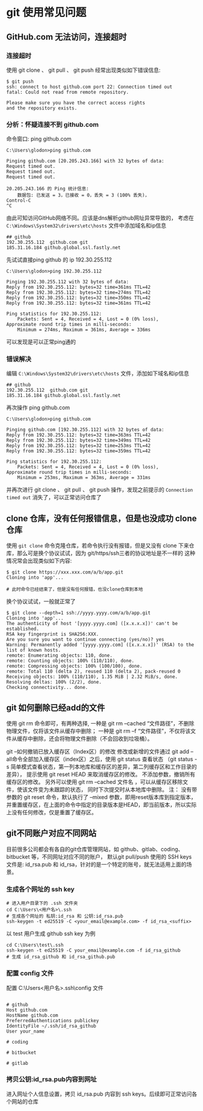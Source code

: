 # git 使用常见问题

## GitHub.com 无法访问，连接超时
### 连接超时
使用 git clone 、 git pull 、 git push 经常出现类似如下错误信息:
```shell
$ git push
ssh: connect to host github.com port 22: Connection timed out
fatal: Could not read from remote repository.

Please make sure you have the correct access rights
and the repository exists.
```
### 分析：怀疑连接不到 github.com
命令窗口: ping github.com
```shell
C:\Users\glodon>ping github.com

Pinging github.com [20.205.243.166] with 32 bytes of data:
Request timed out.
Request timed out.
Request timed out.

20.205.243.166 的 Ping 统计信息:
    数据包: 已发送 = 3，已接收 = 0，丢失 = 3 (100% 丢失)，
Control-C
^C
```

由此可知访问GitHub网络不同。应该是dns解析github网址异常导致的， 考虑在 `C:\Windows\System32\drivers\etc\hosts` 文件中添加域名和ip信息
```shell
## github
192.30.255.112  github.com git
185.31.16.184 github.global.ssl.fastly.net
```

先试试直接ping github 的 ip 192.30.255.112
```shell
C:\Users\glodon>ping 192.30.255.112

Pinging 192.30.255.112 with 32 bytes of data:
Reply from 192.30.255.112: bytes=32 time=361ms TTL=42
Reply from 192.30.255.112: bytes=32 time=274ms TTL=42
Reply from 192.30.255.112: bytes=32 time=350ms TTL=42
Reply from 192.30.255.112: bytes=32 time=361ms TTL=42

Ping statistics for 192.30.255.112:
    Packets: Sent = 4, Received = 4, Lost = 0 (0% loss),
Approximate round trip times in milli-seconds:
    Minimum = 274ms, Maximum = 361ms, Average = 336ms

```
可以发现是可以正常ping通的

### 错误解决
编辑 `C:\Windows\System32\drivers\etc\hosts` 文件，添加如下域名和ip信息
```shell
## github
192.30.255.112  github.com git
185.31.16.184 github.global.ssl.fastly.net
```

再次操作 ping github.com
```shell
C:\Users\glodon>ping github.com

Pinging github.com [192.30.255.112] with 32 bytes of data:
Reply from 192.30.255.112: bytes=32 time=363ms TTL=42
Reply from 192.30.255.112: bytes=32 time=349ms TTL=42
Reply from 192.30.255.112: bytes=32 time=253ms TTL=42
Reply from 192.30.255.112: bytes=32 time=359ms TTL=42

Ping statistics for 192.30.255.112:
    Packets: Sent = 4, Received = 4, Lost = 0 (0% loss),
Approximate round trip times in milli-seconds:
    Minimum = 253ms, Maximum = 363ms, Average = 331ms

```

并再次进行 git clone 、 git pull 、 git push 操作，发现之前提示的 `Connection timed out` 消失了，可以正常访问仓库了

## clone 仓库，没有任何报错信息，但是也没成功 clone 仓库
使用 `git clone` 命令克隆仓库，若命令执行没有报错，但是又没有 clone 下来仓库，那么可是换个协议试试，因为 git/https/ssh三者的协议地址是不一样的
这种情况常会出现类似如下内容:
```shell
$ git clone https://xxx.xxx.com/a/b/app.git
Cloning into 'app'...

# 此时命令已经结束了，但是没有任何报错，也没clone仓库到本地
```

换个协议试试，一般就正常了
```shell
$ git clone --depth=1 ssh://yyyy.yyyy.com/a/b/app.git
Cloning into 'app'...
The authenticity of host '[yyyy.yyyy.com] ([x.x.x.x])' can't be established.
RSA key fingerprint is SHA256:XXX.
Are you sure you want to continue connecting (yes/no)? yes
Warning: Permanently added '[yyyy.yyyy.com] ([x.x.x.x])' (RSA) to the list of known hosts.
remote: Enumerating objects: 110, done.
remote: Counting objects: 100% (110/110), done.
remote: Compressing objects: 100% (100/100), done.
remote: Total 110 (delta 2), reused 110 (delta 2), pack-reused 0
Receiving objects: 100% (110/110), 1.35 MiB | 2.32 MiB/s, done.
Resolving deltas: 100% (2/2), done.
Checking connectivity... done.

```

## git 如何删除已经add的文件

使用 git rm 命令即可，有两种选择,
一种是 git rm –cached “文件路径”，不删除物理文件，仅将该文件从缓存中删除；
一种是 git rm –f “文件路径”，不仅将该文件从缓存中删除，还会将物理文件删除（不会回收到垃圾桶）。

git –如何撤销已放入缓存区（Index区）的修改
修改或新增的文件通过 git add –all命令全部加入缓存区（index区）之后，使用 git status 查看状态
（git status -s 简单模式查看状态，第一列本地库和缓存区的差异，第二列缓存区和工作目录的差异），
提示使用 git reset HEAD 来取消缓存区的修改。
不添加参数，撤销所有缓存区的修改。
另外可以使用 git rm –cached 文件名 ，可以从缓存区移除文件，使该文件变为未跟踪的状态，
同时下次提交时从本地库中删除。
注：
没有带参数的 git reset 命令，默认执行了 –mixed 参数，即用reset版本库到指定版本，并重置缓存区，在上面的命令中指定的目录版本是HEAD，即当前版本，所以实际上没有任何修改，仅是重置了缓存区。


## git不同账户对应不同网站

目前很多公司都会有各自的git仓库管理网站，如 github、gitlab、coding、bitbucket 等，不同网址对应不同的账户，
默认git pull/push 使用的 SSH keys 文件是: id_rsa.pub 和 id_rsa，针对的是一个特定的账号，就无法适用上面的场景。

### 生成各个网址的 ssh key
```shell
# 进入用户目录下的 .ssh 文件夹
cd C:\Users\<用户名>\.ssh
# 生成各个网址的 私钥:id_rsa 和 公钥:id_rsa.pub
ssh-keygen -t ed25519 -C <your_email@example.com> -f id_rsa_<suffix>
```

以 test 用户生成 github ssh key 为例 

```shell
cd C:\Users\test\.ssh
ssh-keygen -t ed25519 -C your_email@example.com -f id_rsa_github
# 生成 id_rsa_github 和 id_rsa_github.pub
```

### 配置 config 文件
配置 C:\Users\<用户名>\.ssh\config 文件
```shell

# github
Host github.com
HostName github.com
PreferredAuthentications publickey
IdentityFile ~/.ssh/id_rsa_github
User your_name

# coding

# bitbucket

# gitlab
```

### 拷贝公钥:id_rsa.pub内容到网址
进入网址个人信息设置，拷贝 id_rsa.pub 内容到 ssh keys。后续即可正常访问各个网站的仓库